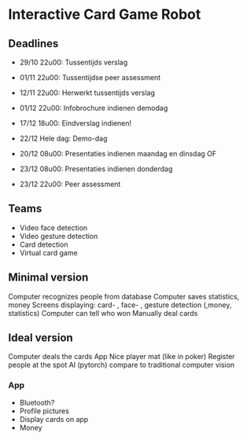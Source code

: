 # Interactive Card Game Robot

## Deadlines
- 29/10 22u00: Tussentijds verslag
- 01/11 22u00: Tussentijdse peer assessment
- 12/11 22u00: Herwerkt tussentijds verslag
- 01/12 22u00: Infobrochure indienen demodag
- 17/12 18u00: Eindverslag indienen!
- 22/12 Hele dag: Demo-dag

- 20/12 08u00: Presentaties indienen maandag en dinsdag
OF 
- 23/12 08u00: Presentaties indienen donderdag
- 23/12 22u00: Peer assessment

## Teams
- Video face detection
- Video gesture detection
- Card detection
- Virtual card game

## Minimal version
Computer recognizes people from database
Computer saves statistics, money
Screens displaying: card- , face- , gesture detection (,money, statistics)
Computer can tell who won
Manually deal cards

## Ideal version
Computer deals the cards
App
Nice player mat (like in poker)
Register people at the spot
AI (pytorch) compare to traditional computer vision

### App
- Bluetooth?
- Profile pictures
- Display cards on app
- Money
